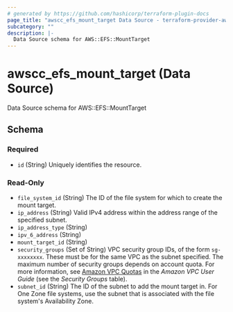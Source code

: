 ```yaml
---
# generated by https://github.com/hashicorp/terraform-plugin-docs
page_title: "awscc_efs_mount_target Data Source - terraform-provider-awscc"
subcategory: ""
description: |-
  Data Source schema for AWS::EFS::MountTarget
---
```


# awscc_efs_mount_target (Data Source)

Data Source schema for AWS::EFS::MountTarget



<!-- schema generated by tfplugindocs -->
## Schema

### Required

- `id` (String) Uniquely identifies the resource.

### Read-Only

- `file_system_id` (String) The ID of the file system for which to create the mount target.
- `ip_address` (String) Valid IPv4 address within the address range of the specified subnet.
- `ip_address_type` (String)
- `ipv_6_address` (String)
- `mount_target_id` (String)
- `security_groups` (Set of String) VPC security group IDs, of the form ``sg-xxxxxxxx``. These must be for the same VPC as the subnet specified. The maximum number of security groups depends on account quota. For more information, see [Amazon VPC Quotas](https://docs.aws.amazon.com/vpc/latest/userguide/amazon-vpc-limits.html) in the *Amazon VPC User Guide* (see the *Security Groups* table).
- `subnet_id` (String) The ID of the subnet to add the mount target in. For One Zone file systems, use the subnet that is associated with the file system's Availability Zone.
